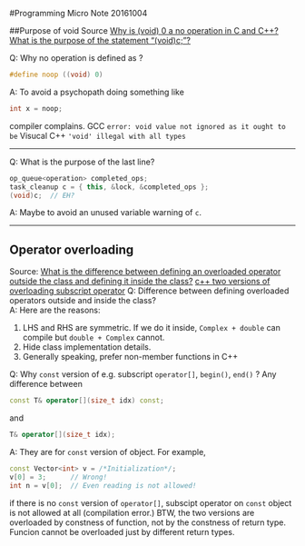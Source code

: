#Programming Micro Note 20161004

##Purpose of void
Source
[Why is (void) 0 a no operation in C and C++?](http://stackoverflow.com/questions/2198950/why-is-void-0-a-no-operation-in-c-and-c)
[What is the purpose of the statement “(void)c;”?](http://stackoverflow.com/questions/6145548/what-is-the-purpose-of-the-statement-voidc?noredirect=1&lq=1)

Q: Why  no operation is defined as ?
```C
#define noop ((void) 0)
``` 
A: To avoid a psychopath doing something like
```C
int x = noop;
```
compiler complains. 
GCC `error: void value not ignored as it ought to be`
Visucal C++ `'void' illegal with all types`
*******
Q: What is the purpose of the last line?
```C++
op_queue<operation> completed_ops;
task_cleanup c = { this, &lock, &completed_ops };
(void)c;  // EH?
```
A: Maybe to avoid an unused variable warning of `c`.  
******
## Operator overloading
Source:
[What is the difference between defining an overloaded operator outside the class and defining it inside the class?](https://www.quora.com/What-is-the-difference-between-defining-an-overloaded-operator-outside-the-class-and-defining-it-inside-the-class)
[c++ two versions of overloading subscript operator](http://stackoverflow.com/questions/15413831/c-two-versions-of-overloading-subscript-operator)
Q: Difference between defining overloaded operators outside and inside the class?  
A: Here are the reasons:  
1. LHS and RHS are symmetric. If we do it inside, `Complex + double` can compile but `double + Complex` cannot.
2. Hide class implementation details.
3. Generally speaking, prefer non-member functions in C++

Q: Why `const` version of e.g. subscript `operator[]`, `begin()`, `end()` ? Any difference between
```C++
const T& operator[](size_t idx) const;
```
and
```C++
T& operator[](size_t idx);
```

A: They are for `const` version of object. For example,
```C++
const Vector<int> v = /*Initialization*/;
v[0] = 3;      // Wrong!
int n = v[0];  // Even reading is not allowed!
```
if there is no `const` version of `operator[]`, subscipt operator on `const` object is not allowed at all (compilation error.) BTW, the two versions are overloaded by constness of function, not by the constness of return type. Funcion cannot be overloaded just by different return types.